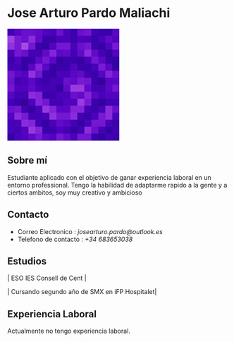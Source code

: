 # Jose Arturo Pardo Maliachi

<img src="portal.gif" width="254" height="254">

## Sobre mí
Estudiante aplicado con el objetivo de ganar experiencia laboral en un entorno professional. Tengo la habilidad de adaptarme rapido a la gente y a ciertos ambitos, soy muy creativo y ambicioso

## Contacto
- Correo Electronico : _josearturo.pardo@outlook.es_
- Telefono de contacto : _+34_  _683653038_

## Estudios

| ESO IES Consell de Cent |

| Cursando segundo año de SMX en iFP Hospitalet|

## Experiencia Laboral
Actualmente no tengo experiencia laboral.
